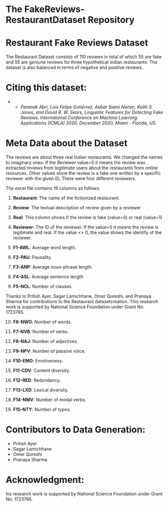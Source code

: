 # The FakeReviews-RestaurantDataset Repository
# Restaurant Fake Reviews Dataset
The Restaurant Dataset consists of 110 reviews in total of which 55 are fake and 55 are geniune reviews for three hypothetical indian restaurants. The dataset is also balanced in terms of negative and positive reviews. 

# Citing this dataset:

* * *Faranak Abri, Luis Felipe Gutiérrez, Akbar Siami Namin, Keith S. Jones, and David R. W. Sears, Linguistic Features for Detecting Fake Reviews. International Conference on Machine Learning Applications (ICMLA) 2020, December 2020, Miami - Florida, US.*


# Meta Data about the Dataset

The reviews are about three real Indian restaurants. We changed the names to imaginary ones.
If the Reviewer value=0 it means the review was extracted reviews from legitimate users about the restaurants from online resources. Other values show the review is a fake one written by a specific reviewer with the given ID, There were four different reviewers.

The excel file contains 19 columns as follows:

1. **Restaurant**: The name of the fictionized restaurant. 

2. **Review**: The textual description of review given by a reviewer

3. **Real**: This column shows if the review is fake (value=0) or real (value=1)

4. **Reviewer**: The ID of the reviewer. If the value=0 it means the review is legitimate and real. If the value <> 0, the value shows the identify of the reviewer.

5. **F1-AWL**: Average word length.

6. **F2-PAU**: Pausality.

7. **F3-ANP**: Average noun-phrase length.

8. **F4-ASL**: Average sentence length

9. **F5-NCL**: Number of clauses.


Thanks to Pritish Ayer, Sagar Lamichhane, Omer Qureshi, and Pranaya Sharma for contributions to the Restaurant datasetcreation. This research work is supported by National Science Foundation under Grant No: 1723765.

10. **F6-NWO**: Number of words.

11. **F7-NVB**: Number of verbs.

12. **F8-NAJ**: Number of adjectives.

13. **F9-NPV**: Number of passive voice.

14. **F10-EMO**: Emotiveness.

15. **F11-CDV**: Content diversity.

16. **F12-RED**: Redundancy.

17. **F13-LXD**: Lexical diversity.

18. **F14-NMV**: Number of modal verbs.

19. **F15-NTY**: Number of typos.



# Contributors to Data Generation:

* Pritish Ayer
* Sagar Lamichhane
* Omer Qureshi
* Pranaya Sharma

# Acknowledgment:

his research work is supported by National Science Foundation under Grant No: 1723765.
